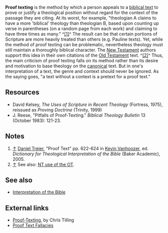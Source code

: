 **Proof texting** is the method by which a person appeals to a
[biblical text](Bible "Bible") to prove or justify a theological
position without regard for the context of the passage they are
citing. At its worst, for example, "theologian A claims to have a
more 'biblical' theology than theologian B, based upon counting up
verse in parentheses (on a random page from each work) and claiming
to have three times as many." ^[[1]](#note-0)^ The result can be
that certain portions of Scripture are more heavily treated than
others (e.g. Pauline texts). Yet, while the method of proof texting
can be problematic, nevertheless theology must still maintain a
thoroughly biblical character. The
[New Testament](New_Testament "New Testament") authors support this
idea in their own citations of the
[Old Testament](Old_Testament "Old Testament") text.
^[[2]](#note-1)^ Thus, the main criticism of proof texting falls on
its method rather than its desire and motivation to base theology
on the [canonical](Canon "Canon") text. But in one's interpretation
of a text, the genre and context should never be ignored. As the
saying goes, "a text without a context is a pretext for a proof
text."

## Resources

-   David Kelsey, *The Uses of Scripture in Recent Theology*
    (Fortress, 1975), reissued as *Proving Doctrine* (Trinity, 1999)
-   J. Reese, "Pitfalls of Proof-Texting."
    *Biblical Theology Bulletin* 13 (October 1983): 121-23.

## Notes

1.  [↑](#ref-0) [Daniel Treier](Daniel_Treier "Daniel Treier"),
    "Proof Text" pp. 622-624 in
    [Kevin Vanhoozer](Kevin_Vanhoozer "Kevin Vanhoozer"), ed.
    *Dictionary for Theological Interpretation of the Bible* (Baker
    Academic), 2005.
2.  [↑](#ref-1) See also:
    [NT use of the OT](NT_use_of_the_OT "NT use of the OT").

## See also

-   [Interpretation of the Bible](Interpretation_of_the_Bible "Interpretation of the Bible")

## External links

-   [Proof-Texting](http://www.christilling.de/blog/2007/12/proof-texting.html),
    by Chris Tilling
-   [Proof Text Fallacies](http://www.angelfire.com/ks2/fallacies/falltext.htm#AH)



